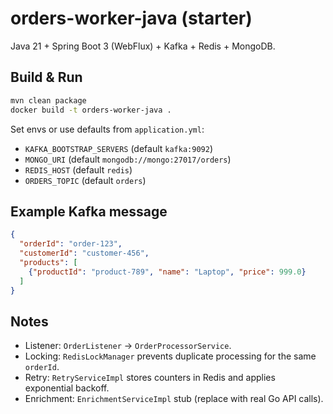 # orders-worker-java (starter)

Java 21 + Spring Boot 3 (WebFlux) + Kafka + Redis + MongoDB.

## Build & Run

```bash
mvn clean package
docker build -t orders-worker-java .
```

Set envs or use defaults from `application.yml`:
- `KAFKA_BOOTSTRAP_SERVERS` (default `kafka:9092`)
- `MONGO_URI` (default `mongodb://mongo:27017/orders`)
- `REDIS_HOST` (default `redis`)
- `ORDERS_TOPIC` (default `orders`)

## Example Kafka message
```json
{
  "orderId": "order-123",
  "customerId": "customer-456",
  "products": [
    {"productId": "product-789", "name": "Laptop", "price": 999.0}
  ]
}
```

## Notes
- Listener: `OrderListener` -> `OrderProcessorService`.
- Locking: `RedisLockManager` prevents duplicate processing for the same `orderId`.
- Retry: `RetryServiceImpl` stores counters in Redis and applies exponential backoff.
- Enrichment: `EnrichmentServiceImpl` stub (replace with real Go API calls).
